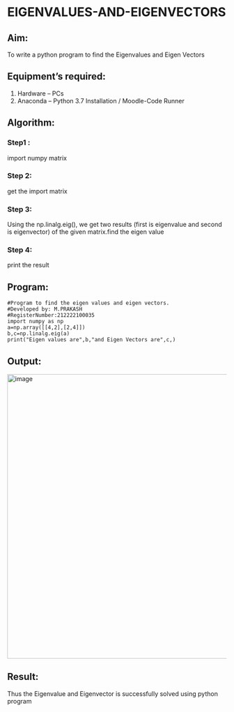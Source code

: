 # EIGENVALUES-AND-EIGENVECTORS
## Aim:
To write a python program to find the Eigenvalues and Eigen Vectors
## Equipment’s required:
1. 	Hardware – PCs
2. 	Anaconda – Python 3.7 Installation / Moodle-Code Runner
## Algorithm:
### Step1 : 
import numpy matrix
### Step 2: 
get the import matrix
### Step 3: 
Using the np.linalg.eig(),  we get two results (first is eigenvalue and second is eigenvector) of the given matrix.find the eigen value
### Step 4: 
print the result
## Program:
~~~
#Program to find the eigen values and eigen vectors.
#Developed by: M.PRAKASH
#RegisterNumber:212222100035
import numpy as np
a=np.array([[4,2],[2,4]])
b,c=np.linalg.eig(a)
print("Eigen values are",b,"and Eigen Vectors are",c,)
~~~
## Output:
<img width="652" alt="image" src="https://user-images.githubusercontent.com/118350045/229300841-af4f09a4-f319-43ff-b058-1cc3abf16872.png">

## Result:
Thus the Eigenvalue and Eigenvector is successfully solved using python program

